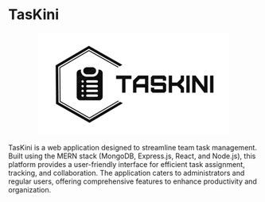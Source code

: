# TasKini

<p align="center">
    <a href="https://github.com/20YoussefDhouib02/TasKini">
        <img src="./frontend/public/logo.png" alt="Logo">
    </a>
</p>

TasKini is a web application designed to streamline team task management. Built using the MERN stack (MongoDB, Express.js, React, and Node.js), this platform provides a user-friendly interface for efficient task assignment, tracking, and collaboration. The application caters to administrators and regular users, offering comprehensive features to enhance productivity and organization.
